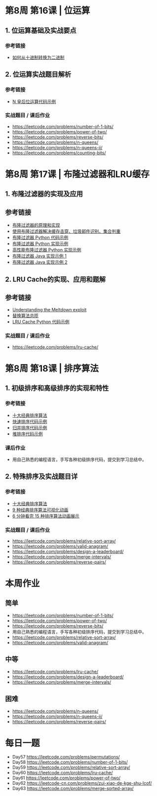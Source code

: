 # 第8周 第16课 | 位运算

## 1. 位运算基础及实战要点

### 参考链接
- [如何从十进制转换为二进制](https://zh.wikihow.com/%E4%BB%8E%E5%8D%81%E8%BF%9B%E5%88%B6%E8%BD%AC%E6%8D%A2%E4%B8%BA%E4%BA%8C%E8%BF%9B%E5%88%B6)

## 2. 位运算实战题目解析

### 参考链接
- [N 皇后位运算代码示例](https://shimo.im/docs/rHTyt8hcpT6D9Tj8)

### 实战题目 / 课后作业
- https://leetcode.com/problems/number-of-1-bits/
- https://leetcode.com/problems/power-of-two/
- https://leetcode.com/problems/reverse-bits/
- https://leetcode.com/problems/n-queens/
- https://leetcode.com/problems/n-queens-ii/
- https://leetcode.com/problems/counting-bits/

# 第8周 第17课 | 布隆过滤器和LRU缓存

## 1. 布隆过滤器的实现及应用

## 参考链接
- [布隆过滤器的原理和实现](https://www.cnblogs.com/cpselvis/p/6265825.html)
- [使用布隆过滤器解决缓存击穿、垃圾邮件识别、集合判重](https://blog.csdn.net/tianyaleixiaowu/article/details/74721877)
- [布隆过滤器 Python 代码示例](https://shimo.im/docs/xKwrcwrDxRv3QpKG)
- [布隆过滤器 Python 实现示例](https://www.geeksforgeeks.org/bloom-filters-introduction-and-python-implementation/)
- [高性能布隆过滤器 Python 实现示例](https://github.com/jhgg/pybloof)
- [布隆过滤器 Java 实现示例 1](https://github.com/lovasoa/bloomfilter/blob/master/src/main/java/BloomFilter.java)
- [布隆过滤器 Java 实现示例 2](https://github.com/Baqend/Orestes-Bloomfilter)

## 2. LRU Cache的实现、应用和题解

## 参考链接
- [Understanding the Meltdown exploit](https://www.sqlpassion.at/archive/2018/01/06/understanding-the-meltdown-exploit-in-my-own-simple-words/)
- [替换算法总揽](https://en.wikipedia.org/wiki/Cache_replacement_policies)
- [LRU Cache Python 代码示例](https://shimo.im/docs/tTxRkGwJpXG6WkGY)

### 实战题目 / 课后作业
- https://leetcode.com/problems/lru-cache/

# 第8周 第18课 | 排序算法

## 1. 初级排序和高级排序的实现和特性

### 参考链接
- [十大经典排序算法](https://www.cnblogs.com/onepixel/p/7674659.html)
- [快速排序代码示例](https://shimo.im/docs/98KjvGwwGpTpYGKy)
- [归并排序代码示例](https://shimo.im/docs/YqgG6vtdKwkXJkWx)
- [堆排序代码示例](https://shimo.im/docs/6kRVHRphpgjHgCtx)

### 课后作业
- 用自己熟悉的编程语言，手写各种初级排序代码，提交到学习总结中。

## 2. 特殊排序及实战题目详

### 参考链接
- [十大经典排序算法](https://www.cnblogs.com/onepixel/p/7674659.html)
- [9 种经典排序算法可视化动画](https://www.bilibili.com/video/av25136272)
- [6 分钟看完 15 种排序算法动画展示](https://www.bilibili.com/video/av63851336)

### 实战题目 / 课后作业
- https://leetcode.com/problems/relative-sort-array/
- https://leetcode.com/problems/valid-anagram/
- https://leetcode.com/problems/design-a-leaderboard/
- https://leetcode.com/problems/merge-intervals/
- https://leetcode.com/problems/reverse-pairs/

# 本周作业

## 简单
- https://leetcode.com/problems/number-of-1-bits/
- https://leetcode.com/problems/power-of-two/
- https://leetcode.com/problems/reverse-bits/
- 用自己熟悉的编程语言，手写各种初级排序代码，提交到学习总结中。
- https://leetcode.com/problems/relative-sort-array/
- https://leetcode.com/problems/valid-anagram/

## 中等
- https://leetcode.com/problems/lru-cache/
- https://leetcode.com/problems/design-a-leaderboard/
- https://leetcode.com/problems/merge-intervals/

## 困难
- https://leetcode.com/problems/n-queens/
- https://leetcode.com/problems/n-queens-ii/
- https://leetcode.com/problems/reverse-pairs/

# 每日一题
- Day57 https://leetcode.com/problems/permutations/
- Day58 https://leetcode.com/problems/number-of-1-bits/
- Day59 https://leetcode.com/problems/relative-sort-array/
- Day60 https://leetcode.com/problems/lru-cache/
- Day61 https://leetcode.com/problems/power-of-two/
- Day62 https://leetcode-cn.com/problems/zui-xiao-de-kge-shu-lcof/
- Day63 https://leetcode.com/problems/merge-sorted-array/

